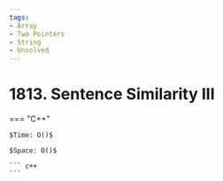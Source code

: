 ```yaml
---
tags:
- Array
- Two Pointers
- String
- Unsolved
---
```



# 1813. Sentence Similarity III

=== "C++"

    $Time: O()$

    $Space: O()$

    ``` c++
    ```